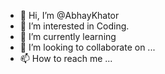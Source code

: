 - 👋 Hi, I’m @AbhayKhator
- 👀 I’m interested in Coding.
- 🌱 I’m currently learning
- 💞️ I’m looking to collaborate on ...
- 📫 How to reach me ...

<!---
AbhayKhator/AbhayKhator is a ✨ special ✨ repository because its `README.md` (this file) appears on your GitHub profile.
You can click the Preview link to take a look at your changes.
--->
